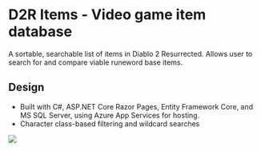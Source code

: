 # D2R Items - Video game item database

A sortable, searchable list of items in Diablo 2 Resurrected. Allows user to search for and compare viable runeword base items.

## Design
- Built with C#, ASP.NET Core Razor Pages, Entity Framework Core, and MS SQL Server, using Azure App Services for hosting.
- Character class-based filtering and wildcard searches

<img src="https://github.com/aberrator9/D2R-Items/assets/127802772/fdad4a5d-a859-4950-831a-db260b06d345">
